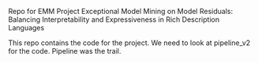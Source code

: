 Repo for EMM Project
Exceptional Model Mining on Model Residuals: Balancing Interpretability and Expressiveness in Rich Description Languages

This repo contains the code for the project.
We need to look at pipeline_v2 for the code. Pipeline was the trail.
